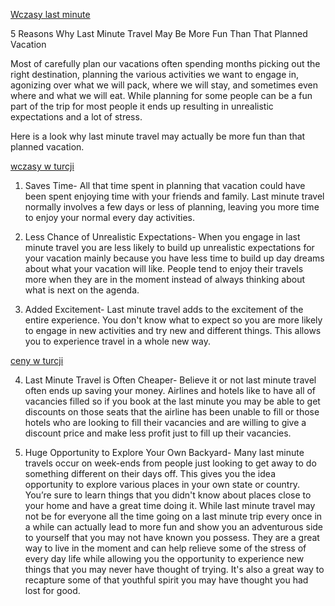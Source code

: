 <a href="https://podrozowac.pl">Wczasy last minute</a>

5 Reasons Why Last Minute Travel May Be More Fun Than That Planned Vacation

Most of carefully plan our vacations often spending months picking out the right destination, planning the various activities we want to engage in, agonizing over what we will pack, where we will stay, and sometimes even where and what we will eat. While planning for some people can be a fun part of the trip for most people it ends up resulting in unrealistic expectations and a lot of stress. 

Here is a look why last minute travel may actually be more fun than that planned vacation.

<a href="https://podrozowac.pl/swiat/wczasy-w-turcji/">wczasy w turcji</a>

1.	Saves Time- All that time spent in planning that vacation could have been spent enjoying time with your friends and family. Last minute travel normally involves a few days or less of planning, leaving you more time to enjoy your normal every day activities. 

2.	Less Chance of Unrealistic Expectations- When you engage in last minute travel you are less likely to build up unrealistic expectations for your vacation mainly because you have less time to build up day dreams about what your vacation will like. People tend to enjoy their travels more when they are in the moment instead of always thinking about what is next on the agenda. 

3.	Added Excitement- Last minute travel adds to the excitement of the entire experience. You don't know what to expect so you are more likely to engage in new activities and try new and different things. This allows you to experience travel in a whole new way.

<a href="https://podrozowac.pl/swiat/ceny-w-turcji-ile-pieniedzy-zabrac-na-wakacje-w-turcji/">ceny w turcji</a>

4.	Last Minute Travel is Often Cheaper- Believe it or not last minute travel often ends up saving your money. Airlines and hotels like to have all of vacancies filled so if you book at the last minute you may be able to get discounts on those seats that the airline has been unable to fill or those hotels who are looking to fill their vacancies and are willing to give a discount price and make less profit just to fill up their vacancies. 

5.	Huge Opportunity to Explore Your Own Backyard- Many last minute travels occur on week-ends from people just looking to get away to do something different on their days off. This gives you the idea opportunity to explore various places in your own state or country. You’re sure to learn things that you didn't know about places close to your home and have a great time doing it. 
While last minute travel may not be for everyone all the time going on a last minute trip every once in a while can actually lead to more fun and show you an adventurous side to yourself that you may not have known you possess. They are a great way to live in the moment and can help relieve some of the stress of every day life while allowing you the opportunity to experience new things that you may never have thought of trying. It's also a great way to recapture some of that youthful spirit you may have thought you had lost for good.



